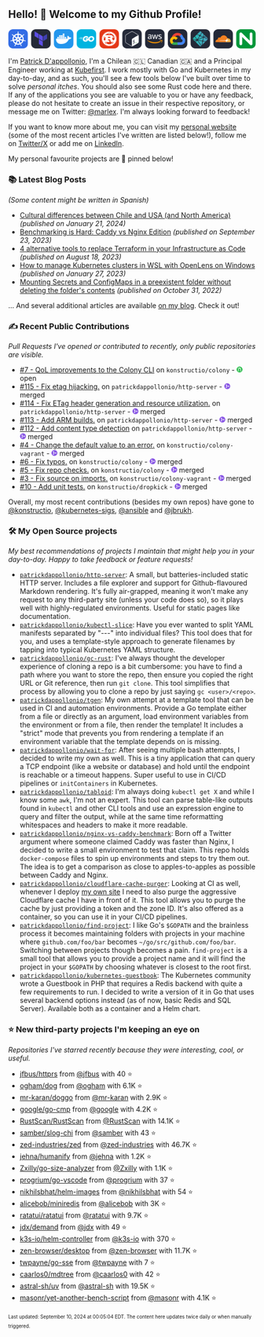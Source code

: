 <!-- DO NOT EDIT THIS FILE DIRECTLY! This file was automatically generated from the tool in this repo. -->

## Hello! 👋 Welcome to my Github Profile!

<p align="center">
  <picture>
    <source media="(prefers-color-scheme: dark)" srcset="images/icons-dark.png">
    <source media="(prefers-color-scheme: light)" srcset="images/icons-light.png">
    <img src="images/icons-dark.png" alt="technologies I use">
  </picture>
</p>

I'm [Patrick D'appollonio](https://www.patrickdap.com), I'm a Chilean 🇨🇱 Canadian 🇨🇦 and a Principal Engineer working at [Kubefirst](https://kubefirst.io). I work mostly with Go and Kubernetes in my day-to-day, and as such, you'll see a few tools below I've built over time to solve *personal itches*. You should also see some Rust code here and there. If any of the applications you see are valuable to you or have any feedback, please do not hesitate to create an issue in their respective repository, or message me on Twitter: [@marlex](https://twitter.com/marlex). I'm always looking forward to feedback!

If you want to know more about me, you can visit my [personal website](https://www.patrickdap.com) (some of the most recent articles I've written are listed below!), follow me on [Twitter/X](https://twitter.com/marlex) or add me on [LinkedIn](https://www.linkedin.com/in/patrickdappollonio/).

My personal favourite projects are 📌 pinned below!
### 📚 Latest Blog Posts

*(Some content might be written in Spanish)*


* [Cultural differences between Chile and USA (and North America)](https://www.patrickdap.com/post/cultural-differences-chile-usa/?ref=github-profile) *(published on January 21, 2024)*
* [Benchmarking is Hard: Caddy vs Nginx Edition](https://www.patrickdap.com/post/benchmarking-is-hard/?ref=github-profile) *(published on September 23, 2023)*
* [4 alternative tools to replace Terraform in your Infrastructure as Code](https://www.patrickdap.com/post/ideas-replace-terraform/?ref=github-profile) *(published on August 18, 2023)*
* [How to manage Kubernetes clusters in WSL with OpenLens on Windows](https://www.patrickdap.com/post/openlens-wsl/?ref=github-profile) *(published on January 27, 2023)*
* [Mounting Secrets and ConfigMaps in a preexistent folder without deleting the folder's contents](https://www.patrickdap.com/post/mounting-secrets-configmaps-without-deleting/?ref=github-profile) *(published on October 31, 2022)*

... And several additional articles are available [on my blog](https://www.patrickdap.com/). Check it out!
### ✍️ Recent Public Contributions

*Pull Requests I've opened or contributed to recently, only public repositories are visible.*


* [#7 - QoL improvements to the Colony CLI](https://github.com/konstructio/colony/pull/7) on `konstructio/colony` - <img src="images/github-open.png" width="12px" height="12px"> open
* [#115 - Fix etag hijacking.](https://github.com/patrickdappollonio/http-server/pull/115) on `patrickdappollonio/http-server` - <img src="images/github-merged.png" width="12px" height="12px"> merged
* [#114 - Fix ETag header generation and resource utilization.](https://github.com/patrickdappollonio/http-server/pull/114) on `patrickdappollonio/http-server` - <img src="images/github-merged.png" width="12px" height="12px"> merged
* [#113 - Add ARM builds.](https://github.com/patrickdappollonio/http-server/pull/113) on `patrickdappollonio/http-server` - <img src="images/github-merged.png" width="12px" height="12px"> merged
* [#112 - Add content type detection](https://github.com/patrickdappollonio/http-server/pull/112) on `patrickdappollonio/http-server` - <img src="images/github-merged.png" width="12px" height="12px"> merged
* [#4 - Change the default value to an error.](https://github.com/konstructio/colony-vagrant/pull/4) on `konstructio/colony-vagrant` - <img src="images/github-merged.png" width="12px" height="12px"> merged
* [#6 - Fix typos.](https://github.com/konstructio/colony/pull/6) on `konstructio/colony` - <img src="images/github-merged.png" width="12px" height="12px"> merged
* [#5 - Fix repo checks.](https://github.com/konstructio/colony/pull/5) on `konstructio/colony` - <img src="images/github-merged.png" width="12px" height="12px"> merged
* [#3 - Fix source on imports.](https://github.com/konstructio/colony-vagrant/pull/3) on `konstructio/colony-vagrant` - <img src="images/github-merged.png" width="12px" height="12px"> merged
* [#10 - Add unit tests.](https://github.com/konstructio/dropkick/pull/10) on `konstructio/dropkick` - <img src="images/github-merged.png" width="12px" height="12px"> merged

Overall, my most recent contributions (besides my own repos) have gone to 
[@konstructio](https://github.com/konstructio),
[@kubernetes-sigs](https://github.com/kubernetes-sigs),
[@ansible](https://github.com/ansible)
and [@jbrukh](https://github.com/jbrukh).
### 🛠️ My Open Source projects

*My best recommendations of projects I maintain that might help you in your day-to-day. Happy to take feedback or feature requests!*


* [`patrickdappollonio/http-server`](https://github.com/patrickdappollonio/http-server): A small, but batteries-included static HTTP server. Includes a file explorer and support for Github-flavoured Markdown rendering. It's fully air-grapped, meaning it won't make any request to any third-party site (unless your code does so), so it plays well with highly-regulated environments. Useful for static pages like documentation.
* [`patrickdappollonio/kubectl-slice`](https://github.com/patrickdappollonio/kubectl-slice): Have you ever wanted to split YAML manifests separated by "---" into individual files? This tool does that for you, and uses a template-style approach to generate filenames by tapping into typical Kubernetes YAML structure.
* [`patrickdappollonio/gc-rust`](https://github.com/patrickdappollonio/gc-rust): I've always thought the developer experience of cloning a repo is a bit cumbersome: you have to find a path where you want to store the repo, then ensure you copied the right URL or Git reference, then run `git clone`. This tool simplifies that process by allowing you to clone a repo by just saying `gc <user>/<repo>`.
* [`patrickdappollonio/tgen`](https://github.com/patrickdappollonio/tgen): My own attempt at a template tool that can be used in CI and automation environments. Provide a Go template either from a file or directly as an argument, load environment variables from the environment or from a file, then render the template! It includes a "strict" mode that prevents you from rendering a template if an environment variable that the template depends on is missing.
* [`patrickdappollonio/wait-for`](https://github.com/patrickdappollonio/wait-for): After seeing multiple bash attempts, I decided to write my own as well. This is a tiny application that can query a TCP endpoint (like a website or database) and hold until the endpoint is reachable or a timeout happens. Super useful to use in CI/CD pipelines or `initContainers` in Kubernetes.
* [`patrickdappollonio/tabloid`](https://github.com/patrickdappollonio/tabloid): I'm always doing `kubectl get X` and while I know some `awk`, I'm not an expert. This tool can parse table-like outputs found in `kubectl` and other CLI tools and use an expression engine to query and filter the output, while at the same time reformatting whitespaces and headers to make it more readable.
* [`patrickdappollonio/nginx-vs-caddy-benchmark`](https://github.com/patrickdappollonio/nginx-vs-caddy-benchmark): Born off a Twitter argument where someone claimed Caddy was faster than Nginx, I decided to write a small environment to test that claim. This repo holds `docker-compose` files to spin up environments and steps to try them out. The idea is to get a comparison as close to apples-to-apples as possible between Caddy and Nginx.
* [`patrickdappollonio/cloudflare-cache-purger`](https://github.com/patrickdappollonio/cloudflare-cache-purger): Looking at CI as well, whenever I deploy [my own site](https://www.patrickdap.com) I need to also purge the aggressive Cloudflare cache I have in front of it. This tool allows you to purge the cache by just providing a token and the zone ID. It's also offered as a container, so you can use it in your CI/CD pipelines.
* [`patrickdappollonio/find-project`](https://github.com/patrickdappollonio/find-project): I like Go's `$GOPATH` and the brainless process it becomes maintaining folders with projects in your machine where `github.com/foo/bar` becomes `~/go/src/github.com/foo/bar`. Switching between projects though becomes a pain. `find-project` is a small tool that allows you to provide a project name and it will find the project in your `$GOPATH` by choosing whatever is closest to the root first.
* [`patrickdappollonio/kubernetes-guestbook`](https://github.com/patrickdappollonio/kubernetes-guestbook): The Kubernetes community wrote a Guestbook in PHP that requires a Redis backend with quite a few requirements to run. I decided to write a version of it in Go that uses several backend options instead (as of now, basic Redis and SQL Server). Available both as a container and a Helm chart.
### ⭐ New third-party projects I'm keeping an eye on

*Repositories I've starred recently because they were interesting, cool, or useful.*


* [jfbus/httprs](https://github.com/jfbus/httprs) from [@jfbus](https://github.com/jfbus) with 40 ⭐️
* [ogham/dog](https://github.com/ogham/dog) from [@ogham](https://github.com/ogham) with 6.1K ⭐️
* [mr-karan/doggo](https://github.com/mr-karan/doggo) from [@mr-karan](https://github.com/mr-karan) with 2.9K ⭐️
* [google/go-cmp](https://github.com/google/go-cmp) from [@google](https://github.com/google) with 4.2K ⭐️
* [RustScan/RustScan](https://github.com/RustScan/RustScan) from [@RustScan](https://github.com/RustScan) with 14.1K ⭐️
* [samber/slog-chi](https://github.com/samber/slog-chi) from [@samber](https://github.com/samber) with 43 ⭐️
* [zed-industries/zed](https://github.com/zed-industries/zed) from [@zed-industries](https://github.com/zed-industries) with 46.7K ⭐️
* [jehna/humanify](https://github.com/jehna/humanify) from [@jehna](https://github.com/jehna) with 1.2K ⭐️
* [Zxilly/go-size-analyzer](https://github.com/Zxilly/go-size-analyzer) from [@Zxilly](https://github.com/Zxilly) with 1.1K ⭐️
* [progrium/go-vscode](https://github.com/progrium/go-vscode) from [@progrium](https://github.com/progrium) with 37 ⭐️
* [nikhilsbhat/helm-images](https://github.com/nikhilsbhat/helm-images) from [@nikhilsbhat](https://github.com/nikhilsbhat) with 54 ⭐️
* [alicebob/miniredis](https://github.com/alicebob/miniredis) from [@alicebob](https://github.com/alicebob) with 3K ⭐️
* [ratatui/ratatui](https://github.com/ratatui/ratatui) from [@ratatui](https://github.com/ratatui) with 9.7K ⭐️
* [jdx/demand](https://github.com/jdx/demand) from [@jdx](https://github.com/jdx) with 49 ⭐️
* [k3s-io/helm-controller](https://github.com/k3s-io/helm-controller) from [@k3s-io](https://github.com/k3s-io) with 370 ⭐️
* [zen-browser/desktop](https://github.com/zen-browser/desktop) from [@zen-browser](https://github.com/zen-browser) with 11.7K ⭐️
* [twpayne/go-sse](https://github.com/twpayne/go-sse) from [@twpayne](https://github.com/twpayne) with 7 ⭐️
* [caarlos0/mdtree](https://github.com/caarlos0/mdtree) from [@caarlos0](https://github.com/caarlos0) with 42 ⭐️
* [astral-sh/uv](https://github.com/astral-sh/uv) from [@astral-sh](https://github.com/astral-sh) with 19.5K ⭐️
* [masonr/yet-another-bench-script](https://github.com/masonr/yet-another-bench-script) from [@masonr](https://github.com/masonr) with 4.1K ⭐️

<sup><sub>Last updated: September 10, 2024 at 00:05:04 EDT. The content here updates twice daily or when manually triggered.</sup></sub>